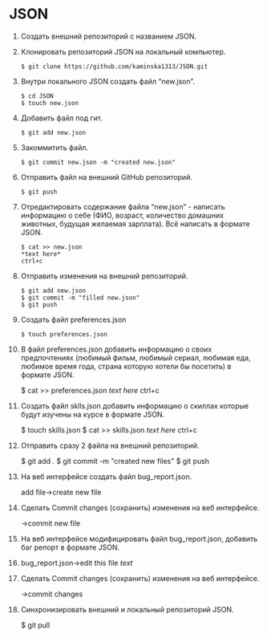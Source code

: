 # JSON

 1. Создать внешний репозиторий c названием JSON.
 2. Клонировать репозиторий JSON на локальный компьютер.

		$ git clone https://github.com/kaminska1313/JSON.git

 3. Внутри локального JSON создать файл “new.json”.

		$ cd JSON
		$ touch new.json

 4. Добавить файл под гит.
		
		$ git add new.json

		
 5. Закоммитить файл.
		
		$ git commit new.json -m "created new.json"

 6. Отправить файл на внешний GitHub репозиторий.
		
		$ git push
		
 7. Отредактировать содержание файла “new.json” - написать информацию о себе (ФИО, возраст, количество домашних животных, будущая желаемая зарплата). Всё написать в формате JSON.
		
		$ cat >> new.json
		*text here*
		ctrl+c
		
 8. Отправить изменения на внешний репозиторий.
		
		$ git add new.json
		$ git commit -m "filled new.json"
		$ git push

 9. Создать файл preferences.json
		
		$ touch preferences.json

 10. В файл preferences.json добавить информацию о своих предпочтениях (любимый фильм, любимый сериал, любимая еда, любимое время года, страна которую хотели бы посетить) в формате JSON.

		$ cat >> preferences.json
		*text here*
		ctrl+c

 11. Создать файл sklls.json добавить информацию о скиллах которые будут изучены на курсе в формате JSON.
		
		$ touch skills.json
		$ cat >> skills.json
		*text here*
		ctrl+c

 12. Отправить сразу 2 файла на внешний репозиторий.
		
		$ git add .
		$ git commit -m "created new files"
		$ git push
		
 13. На веб интерфейсе создать файл bug_report.json.

		add file->create new file

 14. Сделать Commit changes (сохранить) изменения на веб интерфейсе.

		->commit new file

 15. На веб интерфейсе модифицировать файл bug_report.json, добавить баг репорт в формате JSON.
 16. 
		bug_report.json->edit this file
		*text*

 16. Сделать Commit changes (сохранить) изменения на веб интерфейсе.

		->commit changes

 17. Синхронизировать внешний и локальный репозиторий JSON.

		$ git pull
